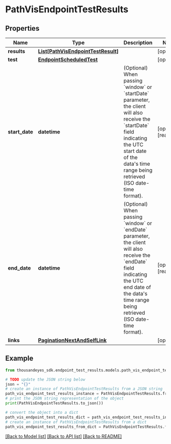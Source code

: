 # PathVisEndpointTestResults


## Properties

Name | Type | Description | Notes
------------ | ------------- | ------------- | -------------
**results** | [**List[PathVisEndpointTestResult]**](PathVisEndpointTestResult.md) |  | [optional] 
**test** | [**EndpointScheduledTest**](EndpointScheduledTest.md) |  | [optional] 
**start_date** | **datetime** | (Optional) When passing &#x60;window&#x60; or &#x60;startDate&#x60; parameter,  the client will also receive the &#x60;startDate&#x60; field indicating the UTC start date of the data&#39;s time range being retrieved  (ISO date-time format). | [optional] [readonly] 
**end_date** | **datetime** | (Optional) When passing &#x60;window&#x60; or &#x60;endDate&#x60; parameter,  the client will also receive the &#x60;endDate&#x60; field indicating the UTC end date of the data&#39;s time range being retrieved  (ISO date-time format). | [optional] [readonly] 
**links** | [**PaginationNextAndSelfLink**](PaginationNextAndSelfLink.md) |  | [optional] 

## Example

```python
from thousandeyes_sdk.endpoint_test_results.models.path_vis_endpoint_test_results import PathVisEndpointTestResults

# TODO update the JSON string below
json = "{}"
# create an instance of PathVisEndpointTestResults from a JSON string
path_vis_endpoint_test_results_instance = PathVisEndpointTestResults.from_json(json)
# print the JSON string representation of the object
print(PathVisEndpointTestResults.to_json())

# convert the object into a dict
path_vis_endpoint_test_results_dict = path_vis_endpoint_test_results_instance.to_dict()
# create an instance of PathVisEndpointTestResults from a dict
path_vis_endpoint_test_results_from_dict = PathVisEndpointTestResults.from_dict(path_vis_endpoint_test_results_dict)
```
[[Back to Model list]](../README.md#documentation-for-models) [[Back to API list]](../README.md#documentation-for-api-endpoints) [[Back to README]](../README.md)


